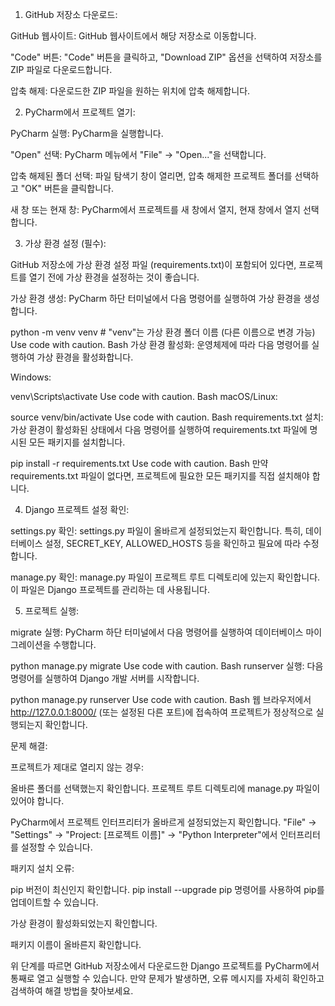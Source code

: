 1. GitHub 저장소 다운로드:

GitHub 웹사이트: GitHub 웹사이트에서 해당 저장소로 이동합니다.

"Code" 버튼: "Code" 버튼을 클릭하고, "Download ZIP" 옵션을 선택하여 저장소를 ZIP 파일로 다운로드합니다.

압축 해제: 다운로드한 ZIP 파일을 원하는 위치에 압축 해제합니다.

2. PyCharm에서 프로젝트 열기:

PyCharm 실행: PyCharm을 실행합니다.

"Open" 선택: PyCharm 메뉴에서 "File" -> "Open..."을 선택합니다.

압축 해제된 폴더 선택: 파일 탐색기 창이 열리면, 압축 해제한 프로젝트 폴더를 선택하고 "OK" 버튼을 클릭합니다.

새 창 또는 현재 창: PyCharm에서 프로젝트를 새 창에서 열지, 현재 창에서 열지 선택합니다.

3. 가상 환경 설정 (필수):

GitHub 저장소에 가상 환경 설정 파일 (requirements.txt)이 포함되어 있다면, 프로젝트를 열기 전에 가상 환경을 설정하는 것이 좋습니다.

가상 환경 생성: PyCharm 하단 터미널에서 다음 명령어를 실행하여 가상 환경을 생성합니다.

python -m venv venv  # "venv"는 가상 환경 폴더 이름 (다른 이름으로 변경 가능)
Use code with caution.
Bash
가상 환경 활성화: 운영체제에 따라 다음 명령어를 실행하여 가상 환경을 활성화합니다.

Windows:

venv\Scripts\activate
Use code with caution.
Bash
macOS/Linux:

source venv/bin/activate
Use code with caution.
Bash
requirements.txt 설치: 가상 환경이 활성화된 상태에서 다음 명령어를 실행하여 requirements.txt 파일에 명시된 모든 패키지를 설치합니다.

pip install -r requirements.txt
Use code with caution.
Bash
만약 requirements.txt 파일이 없다면, 프로젝트에 필요한 모든 패키지를 직접 설치해야 합니다.

4. Django 프로젝트 설정 확인:

settings.py 확인: settings.py 파일이 올바르게 설정되었는지 확인합니다. 특히, 데이터베이스 설정, SECRET_KEY, ALLOWED_HOSTS 등을 확인하고 필요에 따라 수정합니다.

manage.py 확인: manage.py 파일이 프로젝트 루트 디렉토리에 있는지 확인합니다. 이 파일은 Django 프로젝트를 관리하는 데 사용됩니다.

5. 프로젝트 실행:

migrate 실행: PyCharm 하단 터미널에서 다음 명령어를 실행하여 데이터베이스 마이그레이션을 수행합니다.

python manage.py migrate
Use code with caution.
Bash
runserver 실행: 다음 명령어를 실행하여 Django 개발 서버를 시작합니다.

python manage.py runserver
Use code with caution.
Bash
웹 브라우저에서 http://127.0.0.1:8000/ (또는 설정된 다른 포트)에 접속하여 프로젝트가 정상적으로 실행되는지 확인합니다.

문제 해결:

프로젝트가 제대로 열리지 않는 경우:

올바른 폴더를 선택했는지 확인합니다. 프로젝트 루트 디렉토리에 manage.py 파일이 있어야 합니다.

PyCharm에서 프로젝트 인터프리터가 올바르게 설정되었는지 확인합니다. "File" -> "Settings" -> "Project: [프로젝트 이름]" -> "Python Interpreter"에서 인터프리터를 설정할 수 있습니다.

패키지 설치 오류:

pip 버전이 최신인지 확인합니다. pip install --upgrade pip 명령어를 사용하여 pip를 업데이트할 수 있습니다.

가상 환경이 활성화되었는지 확인합니다.

패키지 이름이 올바른지 확인합니다.

위 단계를 따르면 GitHub 저장소에서 다운로드한 Django 프로젝트를 PyCharm에서 통째로 열고 실행할 수 있습니다. 만약 문제가 발생하면, 오류 메시지를 자세히 확인하고 검색하여 해결 방법을 찾아보세요.
